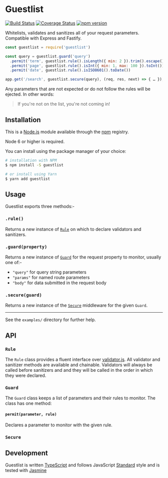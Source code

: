# Guestlist

[![Build Status](https://travis-ci.org/i-like-robots/guestlist.svg?branch=master)](https://travis-ci.org/i-like-robots/guestlist) [![Coverage Status](https://coveralls.io/repos/github/i-like-robots/guestlist/badge.svg?branch=master)](https://coveralls.io/github/i-like-robots/guestlist) [![npm version](https://badge.fury.io/js/guestlist.svg)](https://badge.fury.io/js/guestlist)

Whitelists, validates and sanitizes all of your request parameters. Compatible with Express and Fastify.

```js
const guestlist = require('guestlist')

const query = guestlist.guard('query')
  .permit('term', guestlist.rule().isLength({ min: 2 }).trim().escape())
  .permit('page', guestlist.rule().isInt({ min: 1, max: 100 }).toInt())
  .permit('date', guestlist.rule().isISO8601().toDate())

app.get('/search', guestlist.secure(query), (req, res, next) => { … });
```

Any parameters that are not expected or do not follow the rules will be ejected. In other words:

> If you're not on the list, you're not coming in!

## Installation

This is a [Node.js] module available through the [npm] registry.

Node 6 or higher is required.

[Node.js]: https://nodejs.org/
[npm]: http://npmjs.com/

You can install using the package manager of your choice:

```sh
# installation with NPM
$ npm install -S guestlist

# or install using Yarn
$ yarn add guestlist
```

## Usage

Guestlist exports three methods:-

### `.rule()`

Returns a new instance of [`Rule`](#api-rule) on which to declare validators and sanitizers.

### `.guard(property)`

Returns a new instance of [`Guard`](#api-guard) for the request property to monitor, usually one of:-

- `"query"` for query string parameters
- `"params"` for named route parameters
- `"body"` for data submitted in the request body

### `.secure(guard)`

Returns a new instance of the [`Secure`](#api-secure) middleware for the given `Guard`.

---

See the `examples/` directory for further help.

## API

<a name="api-rule"></a>
### `Rule`

The `Rule` class provides a fluent interface over [validator.js]. All validator and sanitizer methods are available and chainable. Validators will always be called before sanitizers and and they will be called in the order in which they were declared.

[validator.js]: https://www.npmjs.com/package/validator

<a name="api-guard"></a>
### `Guard`

The `Guard` class keeps a list of parameters and their rules to monitor. The class has one method:

#### `permit(parameter, rule)`

Declares a parameter to monitor with the given rule.

<a name="api-secure"></a>
### `Secure`



## Development

Guestlist is written [TypeScript] and follows JavaScript [Standard] style and is tested with [Jasmine]

[TypeScript]: https://www.typescriptlang.org/
[Standard]: https://standardjs.com/
[Jasmine]: http://jasmine.github.io/
